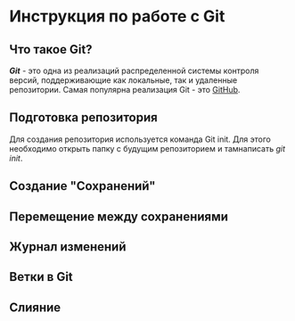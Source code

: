 # Инструкция по работе с Git

## Что такое Git?
***Git*** - это одна из реализаций распределенной системы контроля версий, поддерживающие как локальные, так и удаленные репозитории. Самая популярна реализация Git - это [GitHub](https://github.com).

## Подготовка репозитория
Для создания репозитория используется команда Git init. Для этого необходимо открыть папку с будущим репозиторием и тамнаписать *git init*.
## Создание "Сохранений"

## Перемещение между сохранениями

## Журнал изменений

## Ветки в Git

## Слияние 